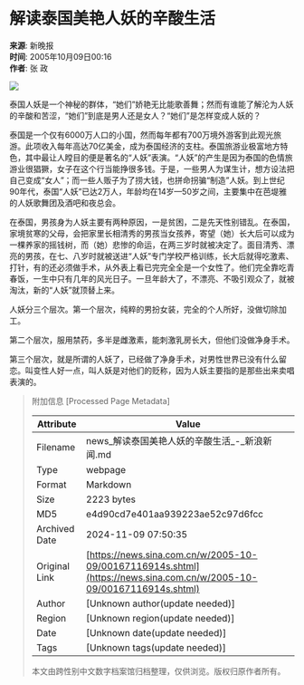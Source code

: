 # 解读泰国美艳人妖的辛酸生活

**来源**: 新晚报  
**时间**: 2005年10月09日00:16  
**作者**: 张 政  

![](http://image2.sina.com.cn/dy/images/xfrd_04.gif)

泰国人妖是一个神秘的群体，“她们”娇艳无比能歌善舞；然而有谁能了解沦为人妖的辛酸和苦涩，“她们”到底是男人还是女人？“她们”是怎样变成人妖的？

泰国是一个仅有6000万人口的小国，然而每年都有700万境外游客到此观光旅游。此项收入每年高达70亿美金，成为泰国经济的支柱。泰国旅游业极富地方特色，其中最让人瞠目的便是著名的“人妖”表演。“人妖”的产生是因为泰国的色情旅游业很猖獗，女子在这个行当能挣很多钱。于是，一些男人为谋生计，想方设法把自己变成“女人”；而一些人贩子为了捞大钱，也拼命拐骗“制造”人妖。到上世纪90年代，泰国“人妖”已达2万人，年龄均在14岁—50岁之间，主要集中在芭堤雅的人妖歌舞团及酒吧和夜总会。

在泰国，男孩身为人妖主要有两种原因，一是贫困，二是先天性别错乱。在泰国，家境贫寒的父母，会把家里长相清秀的男孩当女孩养，寄望（她）长大后可以成为一棵养家的摇钱树，而（她）悲惨的命运，在两三岁时就被决定了。面目清秀、漂亮的男孩，在七、八岁时就被送进“人妖”专门学校严格训练，长大后就得吃激素、打针，有的还必须做手术，从外表上看已完完全全是一个女性了。他们完全靠吃青春饭，一生中只有几年的风光日子。一旦年龄大了，不漂亮、不吸引观众了，就被淘汰，新的“人妖”就顶替上来。

人妖分三个层次。第一个层次，纯粹的男扮女装，完全的个人所好，没做切除加工。

第二个层次，服用禁药，多半是雌激素，能刺激乳房长大，但他们没做净身手术。

第三个层次，就是所谓的人妖了，已经做了净身手术，对男性世界已没有什么留恋。叫变性人好一点，叫人妖是对他们的贬称，因为人妖主要指的是那些出来卖唱表演的。

> 附加信息 [Processed Page Metadata]
>
> | Attribute       | Value                                  |
> |-----------------|----------------------------------------|
> | Filename        | news_解读泰国美艳人妖的辛酸生活_-_新浪新闻.md                             |
> | Type            | webpage                                 |
> | Format          | Markdown                               |
> | Size            | 2223 bytes                           |
> | MD5             | e4d90cd7e401aa939223ae52c97d6fcc                                  |
> | Archived Date   | 2024-11-09 07:50:35                             |
> | Original Link   | [https://news.sina.com.cn/w/2005-10-09/00167116914s.shtml](https://news.sina.com.cn/w/2005-10-09/00167116914s.shtml)                         |
> | Author          | [Unknown author(update needed)]                              |
> | Region          | [Unknown region(update needed)]                              |
> | Date            | [Unknown date(update needed)]                                 |
> | Tags            | [Unknown tags(update needed)]                                 |
>
> 本文由跨性别中文数字档案馆归档整理，仅供浏览。版权归原作者所有。
>